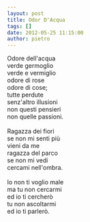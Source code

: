 ```yaml
---
layout: post
title: Odor D'Acqua
tags: []
date: 2012-05-25 11:15:00
author: pietro
---
```

Odore dell'acqua<br/>verde germoglio<br/>verde e vermiglio<br/>odore di rose<br/>odore di cose;<br/>tutte perdute<br/>senz'altro illusioni<br/>non questi pensieri<br/>non quelle passioni.<br/><br/>Ragazza dei fiori<br/>se non mi senti più<br/>vieni da me<br/>ragazza del parco<br/>se non mi vedi<br/>cercami nell'ombra.<br/><br/>Io non ti voglio male<br/>ma tu non cercarmi<br/>ed io ti cercherò<br/>tu non ascoltarmi<br/>ed io ti parlerò.
